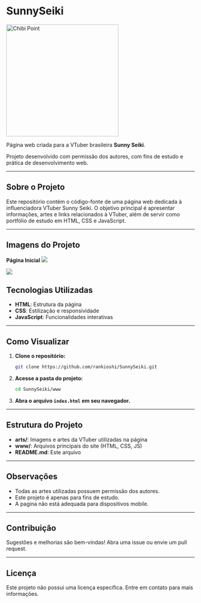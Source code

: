 # SunnySeiki

<img src="arts/chibi/wave.png" alt="Chibi Point" width="300"/>

Página web criada para a VTuber brasileira **Sunny Seiki**.

Projeto desenvolvido com permissão dos autores, com fins de estudo e prática de desenvolvimento web.

---

## Sobre o Projeto

Este repositório contém o código-fonte de uma página web dedicada à influenciadora VTuber Sunny Seiki. O objetivo principal é apresentar informações, artes e links relacionados à VTuber, além de servir como portfólio de estudo em HTML, CSS e JavaScript.

---
## Imagens do Projeto

**Página Inicial**
<img src="https://cdn.discordapp.com/attachments/1229834827721605152/1370125052351348827/image.png?ex=681e5be4&is=681d0a64&hm=d94970aad8777ccba936f72e66a8e148ff83e65984470d707b2a85c1cf90ebbf&"/>




<img src="https://cdn.discordapp.com/attachments/1229834827721605152/1370125094818680883/image.png?ex=681e5bee&is=681d0a6e&hm=520a9cd1338ae3ab3d71d47afafe8a5a71a3787569f43b0d32108052ff980f1c&"/>

## Tecnologias Utilizadas

- **HTML**: Estrutura da página
- **CSS**: Estilização e responsividade
- **JavaScript**: Funcionalidades interativas

---

## Como Visualizar

1. **Clone o repositório:**
   ```bash
   git clone https://github.com/rankioshi/SunnySeiki.git
   ```
2. **Acesse a pasta do projeto:**
   ```bash
   cd SunnySeiki/www
   ```
3. **Abra o arquivo `index.html` em seu navegador.**

---

## Estrutura do Projeto

- **arts/**: Imagens e artes da VTuber utilizadas na página
- **www/**: Arquivos principais do site (HTML, CSS, JS)
- **README.md**: Este arquivo

---

## Observações

- Todas as artes utilizadas possuem permissão dos autores.
- Este projeto é apenas para fins de estudo.
- A pagina não está adequada para dispositivos mobile.
---

## Contribuição

Sugestões e melhorias são bem-vindas! Abra uma issue ou envie um pull request.

---

## Licença

Este projeto não possui uma licença específica. Entre em contato para mais informações.

